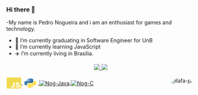 ### Hi there 👋
-My name is Pedro Nogueira and i am an enthusiast for games and technology.


- 🎒 I’m currently graduating in Software Engineer for UnB
- 📘 I’m currently learning JavaScript
- ✈️ I’m currently living in Brasilia.





<div align="center">
  <a href="https://github.com/phnog">
  <img height="160em" src="https://github-readme-stats.vercel.app/api?username=phnog&show_icons=true&theme=tokyonight&include_all_commits=true&count_private=true"/>
  <img height="160em" src="https://github-readme-stats.vercel.app/api/top-langs/?username=phnog&layout=compact&langs_count=7&theme=tokyonight"/>
</div>
  
  <div style="display: inline_block"><br>
  <img align="center" alt="Nog-Js" height="30" width="40" src="https://raw.githubusercontent.com/devicons/devicon/master/icons/javascript/javascript-plain.svg">
  <img align="center" alt="Nog-Python" height="30" width="40" src="https://raw.githubusercontent.com/devicons/devicon/master/icons/python/python-original.svg">
  <img align="center" alt="Nog-Java" height="30" width="40" src="https://cdn.jsdelivr.net/gh/devicons/devicon/icons/java/java-original.svg">
  <img align="center" alt="Nog-C" height="30" width="40" src="https://img.icons8.com/color/48/000000/c-programming.png">
  <img align="right" alt="Rafa-pic" height="150" style="border-radius:50px;" src="https://media.giphy.com/media/CTX0ivSQbI78A/giphy.gif">
</div>
